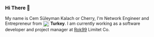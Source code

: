 ### Hi There 👋

My name is Cem Süleyman Kalach or Cherry, I'm Network Engineer and Entrepreneur from <img width="20" align="center" src="https://image.flaticon.com/icons/svg/555/555560.svg"> **Turkey**. I am currently working as a software developer and project manager at [Rok99](https://github.com/ROKNN) Limitet Co.
